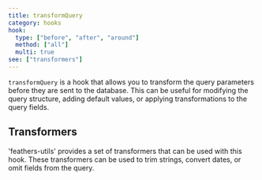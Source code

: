 ```yaml
---
title: transformQuery
category: hooks
hook:
  type: ["before", "after", "around"]
  method: ["all"]
  multi: true
see: ["transformers"]
---
```


`transformQuery` is a hook that allows you to transform the query parameters before they are sent to the database. This can be useful for modifying the query structure, adding default values, or applying transformations to the query fields.

## Transformers

'feathers-utils' provides a set of transformers that can be used with this hook. These transformers can be used to trim strings, convert dates, or omit fields from the query.

<TransformersList />
